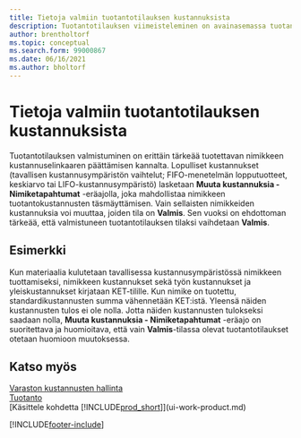 ```yaml
---
title: Tietoja valmiin tuotantotilauksen kustannuksista
description: Tuotantotilauksen viimeisteleminen on avainasemassa tuotantonimikkeen kustannuselinkaaren päättämisen kannalta. Lopulliset kustannukset lasketaan eräajossa Muuta kustannuksia - Nimiketapahtumat.
author: brentholtorf
ms.topic: conceptual
ms.search.form: 99000867
ms.date: 06/16/2021
ms.author: bholtorf
---
```

# Tietoja valmiin tuotantotilauksen kustannuksista

Tuotantotilauksen valmistuminen on erittäin tärkeää tuotettavan nimikkeen kustannuselinkaaren päättämisen kannalta. Lopulliset kustannukset (tavallisen kustannusympäristön vaihtelut; FIFO-menetelmän lopputuotteet, keskiarvo tai LIFO-kustannusympäristö) lasketaan **Muuta kustannuksia - Nimiketapahtumat** -eräajolla, joka mahdollistaa nimikkeen tuotantokustannusten täsmäyttämisen. Vain sellaisten nimikkeiden kustannuksia voi muuttaa, joiden tila on **Valmis**. Sen vuoksi on ehdottoman tärkeää, että valmistuneen tuotantotilauksen tilaksi vaihdetaan **Valmis**.  

## Esimerkki

Kun materiaalia kulutetaan tavallisessa kustannusympäristössä nimikkeen tuottamiseksi, nimikkeen kustannukset sekä työn kustannukset ja yleiskustannukset kirjataan KET-tilille. Kun nimike on tuotettu, standardikustannusten summa vähennetään KET:istä. Yleensä näiden kustannusten tulos ei ole nolla. Jotta näiden kustannusten tulokseksi saadaan nolla, **Muuta kustannuksia - Nimiketapahtumat** -eräajo on suoritettava ja huomioitava, että vain **Valmis**-tilassa olevat tuotantotilaukset otetaan huomioon muutoksessa.  

## Katso myös

[Varaston kustannusten hallinta](finance-manage-inventory-costs.md)  
[Tuotanto](production-manage-manufacturing.md)  
[Käsittele kohdetta [!INCLUDE[prod_short](includes/prod_short.md)]](ui-work-product.md)


[!INCLUDE[footer-include](includes/footer-banner.md)]